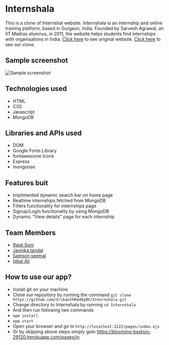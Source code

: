 # Internshala

This is a clone of Internshal website. Internshala is an internship and online training platform, based in Gurgaon, India. Founded by Sarvesh Agrawal, an IIT Madras alumnus, in 2011, the website helps students find internships with organisations in India. [Click here](https://internshala.com/) to see original website.
[Click here](https://blooming-bastion-29120.herokuapp.com/pages/index.ejs) to see our clone.

## Sample screenshot

![Sample screenshot](/src/public/images/screenshot.png "Home page screenshot")

## Technologies used

- HTML
- CSS
- Javascript
- MongoDB

## Libraries and APIs used

- DOM
- Google Fonts Library
- fontawesome Icons
- Express
- mongoose

## Features buit

- Implimented dynamic search bar on home page
- Realtime internships fetched from MongoDB
- Filters functionality for internships page
- Signup/Login functionality by using MongoDB
- Dynamic "View details" page for each internship

## Team Members

- [Rajat Soni](https://github.com/Rajat-soni-vst-au4)
- [Jaynika tandal](https://github.com/jeny008)
- [Samson seemal](https://github.com/SamsonSeemal)
- [Iqbal Ali](https://github.com/Ninza1)

## How to use our app?
- Install git on your machine
- Clone our repository by running the command ``` git clone https://github.com/SrikanthReddyBV/Internshala.git ```
- Change directory to Internshala by running ``` cd Internshala ```
- And then run following two commands
- ``` npm install ```
- ``` npm start ```
- Open your browser and go to  ``` http://localhost:2222/pages/index.ejs ```
- Or by skipping above steps
  simply goto https://blooming-bastion-29120.herokuapp.com/pages/in

